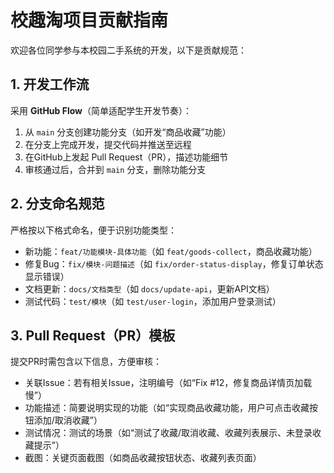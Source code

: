 # 校趣淘项目贡献指南
欢迎各位同学参与本校园二手系统的开发，以下是贡献规范：

## 1. 开发工作流
采用 **GitHub Flow**（简单适配学生开发节奏）：
1.  从 `main` 分支创建功能分支（如开发“商品收藏”功能）
2.  在分支上完成开发，提交代码并推送至远程
3.  在GitHub上发起 Pull Request（PR），描述功能细节
4.  审核通过后，合并到 `main` 分支，删除功能分支

## 2. 分支命名规范
严格按以下格式命名，便于识别功能类型：
- 新功能：`feat/功能模块-具体功能`（如 `feat/goods-collect`，商品收藏功能）
- 修复Bug：`fix/模块-问题描述`（如 `fix/order-status-display`，修复订单状态显示错误）
- 文档更新：`docs/文档类型`（如 `docs/update-api`，更新API文档）
- 测试代码：`test/模块`（如 `test/user-login`，添加用户登录测试）

## 3. Pull Request（PR）模板
提交PR时需包含以下信息，方便审核：
- 关联Issue：若有相关Issue，注明编号（如“Fix #12，修复商品详情页加载慢”）
- 功能描述：简要说明实现的功能（如“实现商品收藏功能，用户可点击收藏按钮添加/取消收藏”）
- 测试情况：测试的场景（如“测试了收藏/取消收藏、收藏列表展示、未登录收藏提示”）
- 截图：关键页面截图（如商品收藏按钮状态、收藏列表页面）
